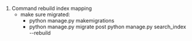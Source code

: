 1. Command rebuild index mapping
    - make sure migrated: 
        + python manage.py makemigrations
        + python manage.py migrate post
    python manage.py search_index --rebuild
